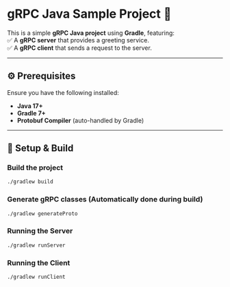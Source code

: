 # gRPC Java Sample Project 🚀

This is a simple **gRPC Java project** using **Gradle**, featuring:  
✅ A **gRPC server** that provides a greeting service.  
✅ A **gRPC client** that sends a request to the server.

---

## ⚙️ Prerequisites

Ensure you have the following installed:

- **Java 17+**
- **Gradle 7+**
- **Protobuf Compiler** (auto-handled by Gradle)

---

## 🚀 Setup & Build

### Build the project
```sh
./gradlew build
```

### Generate gRPC classes (Automatically done during build)
```sh
./gradlew generateProto
```

### Running the Server
```sh
./gradlew runServer
```

### Running the Client
```sh
./gradlew runClient
```